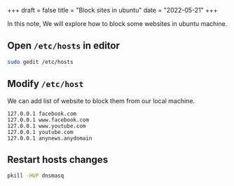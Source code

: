 +++
draft = false
title = "Block sites in ubuntu"
date = "2022-05-21"
+++

In this note, We will explore how to block some websites in ubuntu machine.

<!--more-->

## Open `/etc/hosts` in editor

```bash
sudo gedit /etc/hosts
```

## Modify `/etc/host`

We can add list of website to block them from our local machine.

```text
127.0.0.1 facebook.com
127.0.0.1 www.facebook.com
127.0.0.1 www.youtube.com
127.0.0.1 youtube.com
127.0.0.1 anynews.anydomain
```

## Restart hosts changes

```bash
pkill -HUP dnsmasq
```
